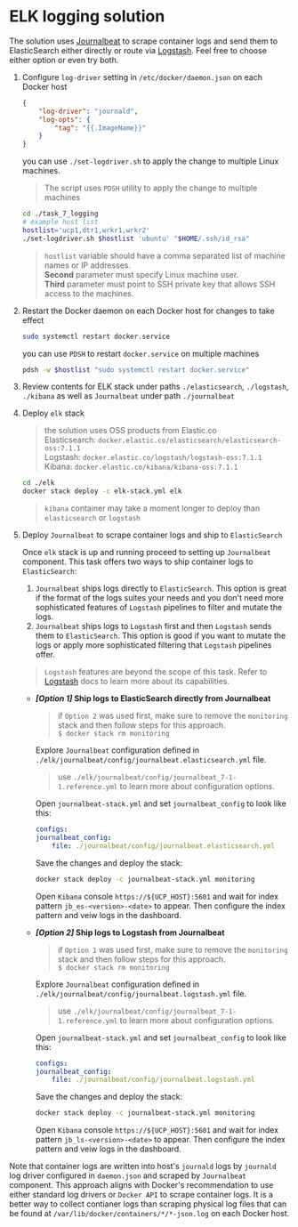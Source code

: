 # ELK logging solution

The solution uses [Journalbeat](https://www.elastic.co/guide/en/beats/journalbeat/current/index.html) to scrape container logs and send them to ElasticSearch either directly or route via [Logstash](https://www.elastic.co/products/logstash).
Feel free to choose either option or even try both.

1. Configure `log-driver` setting in `/etc/docker/daemon.json` on each Docker host

    ```json
    {
        "log-driver": "journald",
        "log-opts": {
            "tag": "{{.ImageName}}"
        }
    }
    ```

    you can use `./set-logdriver.sh` to apply the change to multiple Linux machines.
    >The script uses `PDSH` utility to apply the change to multiple machines

    ```bash
    cd ./task_7_logging
    # example host list
    hostlist='ucp1,dtr1,wrkr1,wrkr2'
    ./set-logdriver.sh $hostlist 'ubuntu' "$HOME/.ssh/id_rsa"
    ```

    >`hostlist` variable should have a comma separated list of machine names or IP addresses.  
    >**Second** parameter must specify Linux machine user.  
    >**Third** parameter must point to SSH private key that allows SSH access to the machines.

2. Restart the Docker daemon on each Docker host for changes to take effect

    ```bash
    sudo systemctl restart docker.service
    ```

    you can use `PDSH` to restart `docker.service` on multiple machines

    ```bash
    pdsh -w $hostlist "sudo systemctl restart docker.service"
    ```

3. Review contents for ELK stack under paths `./elasticsearch`, `./logstash`, `./kibana` as well as `Journalbeat` under path `./journalbeat`

4. Deploy `elk` stack

    >the solution uses OSS products from Elastic.co  
    >Elasticsearch: `docker.elastic.co/elasticsearch/elasticsearch-oss:7.1.1`  
    >Logstash: `docker.elastic.co/logstash/logstash-oss:7.1.1`  
    >Kibana: `docker.elastic.co/kibana/kibana-oss:7.1.1`

    ```bash
    cd ./elk
    docker stack deploy -c elk-stack.yml elk
    ```

    >`kibana` container may take a moment longer to deploy than `elasticsearch` or `logstash`

5. Deploy `Journalbeat` to scrape container logs and ship to `ElasticSearch`

    Once `elk` stack is up and running proceed to setting up `Journalbeat` component. This task offers two ways to ship container logs to `ElasticSearch`:

    1. `Journalbeat` ships logs directly to `ElasticSearch`. This option is great if the format of the logs suites your needs and you don't need more sophisticated features of `Logstash` pipelines to filter and mutate the logs.
    2. `Journalbeat` ships logs to `Logstash` first and then `Logstash` sends them to `ElasticSearch`. This option is good if you want to mutate the logs or apply more sophisticated filtering that `Logstash` pipelines offer.

    >`Logstash` features are beyond the scope of this task. Refer to [Logstash](https://www.elastic.co/products/logstash) docs to learn more about its capabilities.

    - ***[Option 1]* Ship logs to ElasticSearch directly from Journalbeat**

        >if `Option 2` was used first, make sure to remove the `monitoring` stack and then follow steps for this approach.  
        >`$ docker stack rm monitoring`

        Explore `Journalbeat` configuration defined in `./elk/journalbeat/config/journalbeat.elasticsearch.yml` file.

        >use `./elk/journalbeat/config/journalbeat_7-1-1.reference.yml` to learn more about configuration options.

        Open `journalbeat-stack.yml` and set `journalbeat_config` to look like this:

        ```yaml
        configs:
        journalbeat_config:
            file: ./journalbeat/config/journalbeat.elasticsearch.yml
        ```

        Save the changes and deploy the stack:

        ```bash
        docker stack deploy -c journalbeat-stack.yml monitoring
        ```

        Open `Kibana` console `https://${UCP_HOST}:5601` and wait for index pattern `jb_es-<version>-<date>` to appear. Then configure the index pattern and veiw logs in the dashboard.

    - ***[Option 2]* Ship logs to Logstash from Journalbeat**

        >if `Option 1` was used first, make sure to remove the `monitoring` stack and then follow steps for this approach.  
        >`$ docker stack rm monitoring`

        Explore `Journalbeat` configuration defined in `./elk/journalbeat/config/journalbeat.logstash.yml` file.

        >use `./elk/journalbeat/config/journalbeat_7-1-1.reference.yml` to learn more about configuration options.

        Open `journalbeat-stack.yml` and set `journalbeat_config` to look like this:

        ```yaml
        configs:
        journalbeat_config:
            file: ./journalbeat/config/journalbeat.logstash.yml
        ```

        Save the changes and deploy the stack:

        ```bash
        docker stack deploy -c journalbeat-stack.yml monitoring
        ```

        Open `Kibana` console `https://${UCP_HOST}:5601` and wait for index pattern `jb_ls-<version>-<date>` to appear. Then configure the index pattern and veiw logs in the dashboard.

Note that container logs are written into host's `journald` logs by `journald` log driver configured in `daemon.json` and scraped by `Journalbeat` component. This approach aligns with Docker's recommendation to use either standard log drivers or `Docker API` to scrape container logs. It is a better way to collect contianer logs than scraping physical log files that can be found at `/var/lib/docker/containers/*/*-json.log` on each Docker host.
